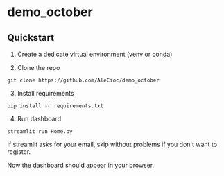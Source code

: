 # demo_october

## Quickstart

1) Create a dedicate virtual environment (venv or conda)

2) Clone the repo

```
git clone https://github.com/AleCioc/demo_october
```

3) Install requirements

```
pip install -r requirements.txt
```

4) Run dashboard

```
streamlit run Home.py
```

If streamlit asks for your email, skip without problems if you don't want to register.

Now the dashboard should appear in your browser.

